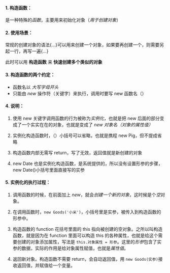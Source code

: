 #### 1. 构造函数：
是一种特殊的*函数*，主要用来初始化对象（*用于创建对象*）

#### 2. 使用场景：
常规的创建对象的语法{...}可以用来创建一个对象，如果要再创建一个，则需要另起一行，再写一遍{...}

此时可以用 **构造函数** 来 **快速创建多个类似的对象**

#### 3. 构造函数的两个约定：
- 函数名以 *大写字母开头*
- 只能由 *new* 操作符（关键字）来执行，调用时要写 new 函数名（）

#### 4. 说明：
  1. 使用 new 关键字调用函数的行为被称为*实例化*，也就是把 new 后面的部分变成了一个实实在在的对象，也就是变成了 *new 对象名（对象的属性值）*

  2. 实例化构造函数时，（）小括号可以省略，也就是携程 new Pig，但不提成省略

  3. 构造函数内部无需写 return，写了无效，返回值就是新创建的对象

  4. new Date 也是实例化构造函数，是系统提供的，所以没有设置形参的步骤，new Date()小括号里面直接写的实参

#### 5. 实例化的执行过程：
  1. 调用函数的时候，在前面加上 *new*，就会*创建一个新的对象*，这时候是个*空*对象。

  2. 在调用函数时，`new Goods('小米')`，小括号里是实参，被传入到构造函数的形参中。

  3. 构造函数的 function 花括号里面的 this 指向被创建的空对象。之所以叫构造函数，就是因为在 function 里面可以构造 this 的各种属性，也就是给这个需要创建的对象添加属性，写法是 `this.对象属性 = 形参`。这里的*形参*包含了实参的数据，实际的作用是给对象属性赋值，也就是*属性值*。

  4. 返回新对象。构造函数不需要 return，会自动返回值，用 `new Goods(实参)`接收返回值，并赋值给一个变量。